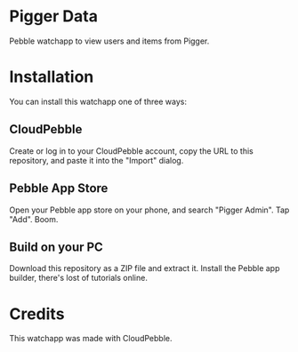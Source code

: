 # Pigger Data
Pebble watchapp to view users and items from Pigger.

# Installation
You can install this watchapp one of three ways:
## CloudPebble
Create or log in to your CloudPebble account, copy the URL to this repository, and paste it into the "Import" dialog.
## Pebble App Store
Open your Pebble app store on your phone, and search "Pigger Admin". Tap "Add". Boom.
## Build on your PC
Download this repository as a ZIP file and extract it. Install the Pebble app builder, there's lost of tutorials online.

# Credits
This watchapp was made with CloudPebble.
